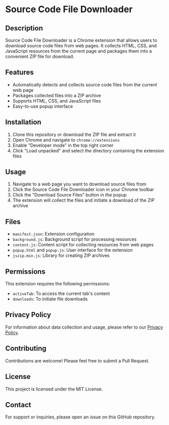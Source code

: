 # Source Code File Downloader

## Description
Source Code File Downloader is a Chrome extension that allows users to download source code files from web pages. It collects HTML, CSS, and JavaScript resources from the current page and packages them into a convenient ZIP file for download.

## Features
- Automatically detects and collects source code files from the current web page
- Packages collected files into a ZIP archive
- Supports HTML, CSS, and JavaScript files
- Easy-to-use popup interface

## Installation
1. Clone this repository or download the ZIP file and extract it
2. Open Chrome and navigate to `chrome://extensions`
3. Enable "Developer mode" in the top right corner
4. Click "Load unpacked" and select the directory containing the extension files

## Usage
1. Navigate to a web page you want to download source files from
2. Click the Source Code File Downloader icon in your Chrome toolbar
3. Click the "Download Source Files" button in the popup
4. The extension will collect the files and initiate a download of the ZIP archive

## Files
- `manifest.json`: Extension configuration
- `background.js`: Background script for processing resources
- `content.js`: Content script for collecting resources from web pages
- `popup.html` and `popup.js`: User interface for the extension
- `jszip.min.js`: Library for creating ZIP archives

## Permissions
This extension requires the following permissions:
- `activeTab`: To access the current tab's content
- `downloads`: To initiate file downloads

## Privacy Policy
For information about data collection and usage, please refer to our [Privacy Policy](privacy-policy.md).

## Contributing
Contributions are welcome! Please feel free to submit a Pull Request.

## License
This project is licensed under the MIT License. 

## Contact
For support or inquiries, please open an issue on this GitHub repository.